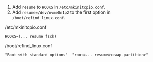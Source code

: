1. Add `resume` to `HOOKS` in `/etc/mkinitcpio.conf`.
2. Add `resume=/dev/nvme0n1p2` to the first option in `/boot/refind_linux.conf`.

/etc/mkinitcpio.conf
```
HOOKS=(... resume fsck)
```

/boot/refind_linux.conf
```
"Boot with standard options"  "root=... resume=<swap-partition>"
```
